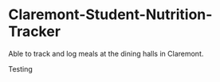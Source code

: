 # Claremont-Student-Nutrition-Tracker
Able to track and log meals at the dining halls in Claremont. 

Testing
